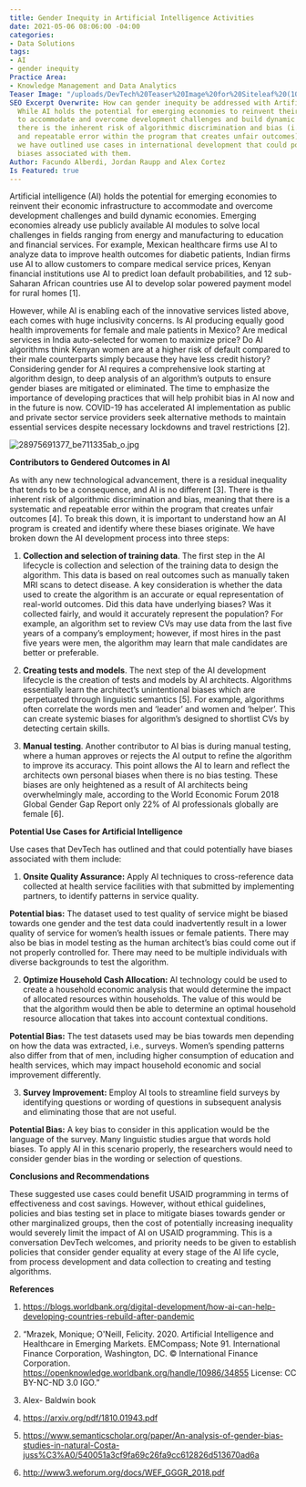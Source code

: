 ```yaml
---
title: Gender Inequity in Artificial Intelligence Activities
date: 2021-05-06 08:06:00 -04:00
categories:
- Data Solutions
tags:
- AI
- gender inequity
Practice Area:
- Knowledge Management and Data Analytics
Teaser Image: "/uploads/DevTech%20Teaser%20Image%20for%20Siteleaf%20(10).png"
SEO Excerpt Overwrite: How can gender inequity be addressed with Artificial Intelligence?
  While AI holds the potential for emerging economies to reinvent their economic infrastructure
  to accommodate and overcome development challenges and build dynamic economies,
  there is the inherent risk of algorithmic discrimination and bias (i.e. systematic
  and repeatable error within the program that creates unfair outcomes). At DevTech
  we have outlined use cases in international development that could potentially have
  biases associated with them.
Author: Facundo Alberdi, Jordan Raupp and Alex Cortez
Is Featured: true
---
```


Artificial intelligence (AI) holds the potential for emerging economies to reinvent their economic infrastructure to accommodate and overcome development challenges and build dynamic economies. Emerging economies already use publicly available AI modules to solve local challenges in fields ranging from energy and manufacturing to education and financial services. For example, Mexican healthcare firms use AI to analyze data to improve health outcomes for diabetic patients, Indian firms use AI to allow customers to compare medical service prices, Kenyan financial institutions use AI to predict loan default probabilities, and 12 sub-Saharan African countries use AI to develop solar powered payment model for rural homes [1].

However, while AI is enabling each of the innovative services listed above, each comes with huge inclusivity concerns. Is AI producing equally good health improvements for female and male patients in Mexico? Are medical services in India auto-selected for women to maximize price? Do AI algorithms think Kenyan women are at a higher risk of default compared to their male counterparts simply because they have less credit history? Considering gender for AI requires a comprehensive look starting at algorithm design, to deep analysis of an algorithm’s outputs to ensure gender biases are mitigated or eliminated. The time to emphasize the importance of developing practices that will help prohibit bias in AI now and in the future is now. COVID-19 has accelerated AI implementation as public and private sector service providers seek alternative methods to maintain essential services despite necessary lockdowns and travel restrictions [2].

![28975691377_be711335ab_o.jpg](/uploads/28975691377_be711335ab_o.jpg)

**Contributors to Gendered Outcomes in AI**

As with any new technological advancement, there is a residual inequality that tends to be a consequence, and AI is no different [3]. There is the inherent risk of algorithmic discrimination and bias, meaning that there is a systematic and repeatable error within the program that creates unfair outcomes [4]. To break this down, it is important to understand how an AI program is created and identify where these biases originate. We have broken down the AI development process into three steps:
1. **Collection and selection of training data**. The first step in the AI lifecycle is collection and selection of the training data to design the algorithm. This data is based on real outcomes such as manually taken MRI scans to detect disease. A key consideration is whether the data used to create the algorithm is an accurate or equal representation of real-world outcomes. Did this data have underlying biases? Was it collected fairly, and would it accurately represent the population? For example, an algorithm set to review CVs may use data from the last five years of a company’s employment; however, if most hires in the past five years were men, the algorithm may learn that male candidates are better or preferable.

2. **Creating tests and models**. The next step of the AI development lifecycle is the creation of tests and models by AI architects. Algorithms essentially learn the architect’s unintentional biases which are perpetuated through linguistic semantics [5]. For example, algorithms often correlate the words men and ‘leader’ and women and ‘helper’. This can create systemic biases for algorithm’s designed to shortlist CVs by detecting certain skills.

3. **Manual testing**. Another contributor to AI bias is during manual testing, where a human approves or rejects the AI output to refine the algorithm to improve its accuracy. This point allows the AI to learn and reflect the architects own personal biases when there is no bias testing. These biases are only heightened as a result of AI architects being overwhelmingly male, according to the World Economic Forum 2018 Global Gender Gap Report only 22% of AI professionals globally are female [6].


**Potential Use Cases for Artificial Intelligence**

Use cases that DevTech has outlined and that could potentially have biases associated with them include:

1. **Onsite Quality Assurance:** Apply AI techniques to cross-reference data collected at health service facilities with that submitted by implementing partners, to identify patterns in service quality.

**Potential bias:** The dataset used to test quality of service might be biased towards one gender and the test data could inadvertently result in a lower quality of service for women’s health issues or female patients. There may also be bias in model testing as the human architect’s bias could come out if not properly controlled for. There may need to be multiple individuals with diverse backgrounds to test the algorithm.

2. **Optimize Household Cash Allocation:** AI technology could be used to create a household economic analysis that would determine the impact of allocated resources within households. The value of this would be that the algorithm would then be able to determine an optimal household resource allocation that takes into account contextual conditions.

**Potential Bias:** The test datasets used may be bias towards men depending on how the data was extracted, i.e., surveys. Women’s spending patterns also differ from that of men, including higher consumption of education and health services, which may impact household economic and social improvement differently.

3. **Survey Improvement:** Employ AI tools to streamline field surveys by identifying questions or wording of questions in subsequent analysis and eliminating those that are not useful.

**Potential Bias:**  A key bias to consider in this application would be the language of the survey. Many linguistic studies argue that words hold biases. To apply AI in this scenario properly, the researchers would need to consider gender bias in the wording or selection of questions.


**Conclusions and Recommendations**

These suggested use cases could benefit USAID programming in terms of effectiveness and cost savings. However, without ethical guidelines, policies and bias testing set in place to mitigate biases towards gender or other marginalized groups, then the cost of potentially increasing inequality would severely limit the impact of AI on USAID programming. This is a conversation DevTech welcomes, and priority needs to be given to establish policies that consider gender equality at every stage of the AI life cycle, from process development and data collection to creating and testing algorithms.




**References**


1.  https://blogs.worldbank.org/digital-development/how-ai-can-help-developing-countries-rebuild-after-pandemic

2. “Mrazek, Monique; O'Neill, Felicity. 2020. Artificial Intelligence and Healthcare in Emerging Markets. EMCompass; Note 91. International Finance Corporation, Washington, DC. © International Finance Corporation. https://openknowledge.worldbank.org/handle/10986/34855 License: CC BY-NC-ND 3.0 IGO.”

3. Alex- Baldwin book

4. https://arxiv.org/pdf/1810.01943.pdf

5. https://www.semanticscholar.org/paper/An-analysis-of-gender-bias-studies-in-natural-Costa-juss%C3%A0/540051a3cf9fa69c26fa9cc612826d513670ad6a

6. http://www3.weforum.org/docs/WEF_GGGR_2018.pdf


